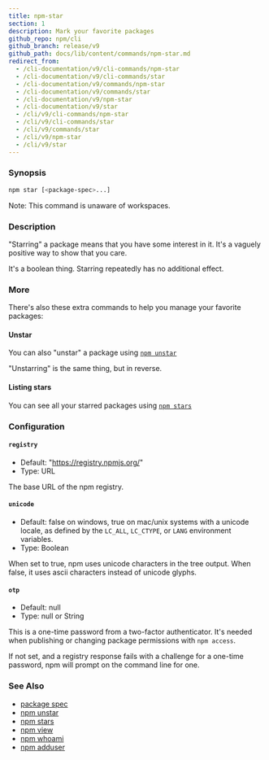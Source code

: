 ```yaml
---
title: npm-star
section: 1
description: Mark your favorite packages
github_repo: npm/cli
github_branch: release/v9
github_path: docs/lib/content/commands/npm-star.md
redirect_from:
  - /cli-documentation/v9/cli-commands/npm-star
  - /cli-documentation/v9/cli-commands/star
  - /cli-documentation/v9/commands/npm-star
  - /cli-documentation/v9/commands/star
  - /cli-documentation/v9/npm-star
  - /cli-documentation/v9/star
  - /cli/v9/cli-commands/npm-star
  - /cli/v9/cli-commands/star
  - /cli/v9/commands/star
  - /cli/v9/npm-star
  - /cli/v9/star
---
```


### Synopsis

```bash
npm star [<package-spec>...]
```

Note: This command is unaware of workspaces.

### Description

"Starring" a package means that you have some interest in it.  It's
a vaguely positive way to show that you care.

It's a boolean thing. Starring repeatedly has no additional effect.

### More

There's also these extra commands to help you manage your favorite packages:

#### Unstar

You can also "unstar" a package using [`npm unstar`](/cli/v9/commands/npm-unstar)

"Unstarring" is the same thing, but in reverse.

#### Listing stars

You can see all your starred packages using [`npm stars`](/cli/v9/commands/npm-stars)

### Configuration

#### `registry`

* Default: "https://registry.npmjs.org/"
* Type: URL

The base URL of the npm registry.



#### `unicode`

* Default: false on windows, true on mac/unix systems with a unicode locale,
  as defined by the `LC_ALL`, `LC_CTYPE`, or `LANG` environment variables.
* Type: Boolean

When set to true, npm uses unicode characters in the tree output. When
false, it uses ascii characters instead of unicode glyphs.



#### `otp`

* Default: null
* Type: null or String

This is a one-time password from a two-factor authenticator. It's needed
when publishing or changing package permissions with `npm access`.

If not set, and a registry response fails with a challenge for a one-time
password, npm will prompt on the command line for one.



### See Also

* [package spec](/cli/v9/using-npm/package-spec)
* [npm unstar](/cli/v9/commands/npm-unstar)
* [npm stars](/cli/v9/commands/npm-stars)
* [npm view](/cli/v9/commands/npm-view)
* [npm whoami](/cli/v9/commands/npm-whoami)
* [npm adduser](/cli/v9/commands/npm-adduser)
